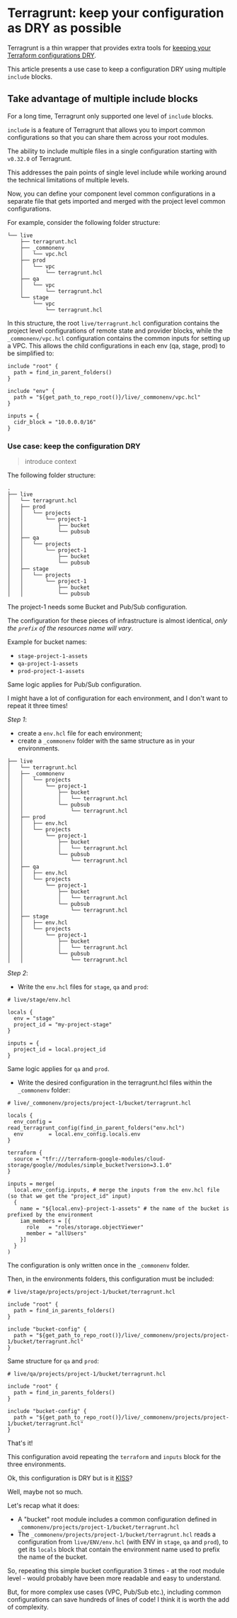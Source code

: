 # Terragrunt: keep your configuration as DRY as possible

Terragrunt is a thin wrapper that provides extra tools for [keeping your Terraform configurations DRY](https://blog.gruntwork.io/terragrunt-how-to-keep-your-terraform-code-dry-and-maintainable-f61ae06959d8).

This article presents a use case to keep a configuration DRY using multiple `include` blocks.

## Take advantage of multiple include blocks

For a long time, Terragrunt only supported one level of `include` blocks. 

`include` is a feature of Terragrunt that allows you to import common configurations so that you can share them across your root modules.

The ability to include multiple files in a single configuration starting with `v0.32.0` of Terragrunt.

This addresses the pain points of single level include while working around the technical limitations of multiple levels.

Now, you can define your component level common configurations in a separate file that gets imported and merged with the project level common configurations.

For example, consider the following folder structure:

```
└── live
    ├── terragrunt.hcl
    ├── _commonenv
    │   └── vpc.hcl
    ├── prod
    │   └── vpc
    │       └── terragrunt.hcl
    ├── qa
    │   └── vpc
    │       └── terragrunt.hcl
    └── stage
        └── vpc
            └── terragrunt.hcl
```

In this structure, the root `live/terragrunt.hcl` configuration contains the project level configurations of remote state and provider blocks, while the `_commonenv/vpc.hcl`
configuration contains the common inputs for setting up a VPC. This allows the child configurations in each env (qa, stage, prod) to be simplified to:

```hcl
include "root" {
  path = find_in_parent_folders()
}

include "env" {
  path = "${get_path_to_repo_root()}/live/_commonenv/vpc.hcl"
}

inputs = {
  cidr_block = "10.0.0.0/16"
}
```

### Use case: keep the configuration DRY 

> introduce context

The following folder structure:

```
.
├── live
│   └── terragrunt.hcl
│   ├── prod
│   │   └── projects
│   │       └── project-1
│   │           ├── bucket
│   │           └── pubsub
│   ├── qa
│   │   └── projects
│   │       └── project-1
│   │           ├── bucket
│   │           └── pubsub
│   ├── stage
│   │   └── projects
│   │       └── project-1
│   │           ├── bucket
│   │           └── pubsub
```

The project-1 needs some Bucket and Pub/Sub configuration.

The configuration for these pieces of infrastructure is almost identical, *only the `prefix` of the resources name will vary*.

Example for bucket names:

- `stage-project-1-assets`
- `qa-project-1-assets`
- `prod-project-1-assets` 

Same logic applies for Pub/Sub configuration.

I might have a lot of configuration for each environment, and I don't want to repeat it three times!

*Step 1*: 

- create a `env.hcl` file for each environment;
- create a `_commonenv` folder with the same structure as in your environments.

```
├── live
│   └── terragrunt.hcl
│   ├── _commonenv
│   │   └── projects
│   │       └── project-1
│   │           ├── bucket
│   │           │   └── terragrunt.hcl
│   │           └── pubsub
│   │               └── terragrunt.hcl
│   ├── prod
│   │   ├── env.hcl
│   │   └── projects
│   │       └── project-1
│   │           ├── bucket
│   │           │   └── terragrunt.hcl
│   │           └── pubsub
│   │               └── terragrunt.hcl
│   ├── qa
│   │   ├── env.hcl
│   │   └── projects
│   │       └── project-1
│   │           ├── bucket
│   │           │   └── terragrunt.hcl
│   │           └── pubsub
│   │               └── terragrunt.hcl
│   ├── stage
│   │   ├── env.hcl
│   │   └── projects
│   │       └── project-1
│   │           ├── bucket
│   │           │   └── terragrunt.hcl
│   │           └── pubsub
│   │               └── terragrunt.hcl
```

*Step 2*:

- Write the `env.hcl` files for `stage`, `qa` and `prod`:

```hcl
# live/stage/env.hcl

locals {
  env = "stage"
  project_id = "my-project-stage"
}

inputs = {
  project_id = local.project_id
}
```

Same logic applies for `qa` and `prod`.

- Write the desired configuration in the terragrunt.hcl files within the `_commonenv` folder:

```hcl
# live/_commonenv/projects/project-1/bucket/terragrunt.hcl

locals {
  env_config = read_terragrunt_config(find_in_parent_folders("env.hcl")
  env        = local.env_config.locals.env
}

terraform {
  source = "tfr:///terraform-google-modules/cloud-storage/google//modules/simple_bucket?version=3.1.0"
}

inputs = merge(
  local.env_config.inputs, # merge the inputs from the env.hcl file (so that we get the "project_id" input)
  {
    name = "${local.env}-project-1-assets" # the name of the bucket is prefixed by the environment
    iam_members = [{
      role   = "roles/storage.objectViewer"
      member = "allUsers"
    }] 
  }
)
```

The configuration is only written once in the `_commonenv` folder.

Then, in the environments folders, this configuration must be included:

```hcl
# live/stage/projects/project-1/bucket/terragrunt.hcl

include "root" {
  path = find_in_parents_folders()
}

include "bucket-config" {
  path = "${get_path_to_repo_root()}/live/_commonenv/projects/project-1/bucket/terragrunt.hcl"
}
```

Same structure for `qa` and `prod`:

```hcl
# live/qa/projects/project-1/bucket/terragrunt.hcl

include "root" {
  path = find_in_parents_folders()
}

include "bucket-config" {
  path = "${get_path_to_repo_root()}/live/_commonenv/projects/project-1/bucket/terragrunt.hcl"
}
```

That's it!

This configuration avoid repeating the `terraform` and `inputs` block for the three environments.

Ok, this configuration is DRY but is it [KISS](https://en.wikipedia.org/wiki/KISS_principle)?

Well, maybe not so much.

Let's recap what it does:

- A "bucket" root module includes a common configuration defined in `_commonenv/projects/project-1/bucket/terragrunt.hcl`
- The `_commonenv/projects/project-1/bucket/terragrunt.hcl` reads a configuration from `live/ENV/env.hcl` (with ENV in `stage`, `qa` and `prod`),
  to get its `locals` block that contain the environment name used to prefix the name of the bucket.

So, repeating this simple bucket configuration 3 times - at the root module level - would probably have been more readable and easy to understand.

But, for more complex use cases (VPC, Pub/Sub etc.), including common configurations can save hundreds of lines of code!
I think it is worth the add of complexity.

